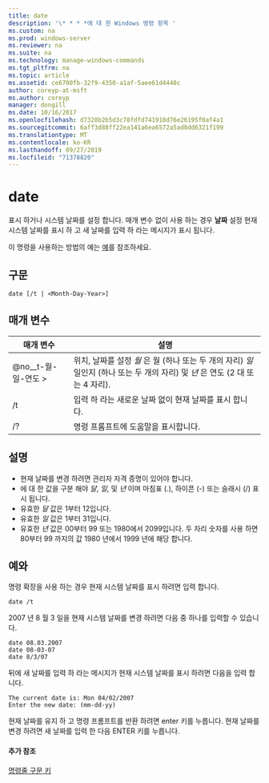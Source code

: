```yaml
---
title: date
description: '\* * * *에 대 한 Windows 명령 항목 '
ms.custom: na
ms.prod: windows-server
ms.reviewer: na
ms.suite: na
ms.technology: manage-windows-commands
ms.tgt_pltfrm: na
ms.topic: article
ms.assetid: ce6700fb-32f9-4350-a1af-5aee61d4448c
author: coreyp-at-msft
ms.author: coreyp
manager: dongill
ms.date: 10/16/2017
ms.openlocfilehash: d7328b2b5d3c78fdfd741918d76e26195f0af4a1
ms.sourcegitcommit: 6aff3d88ff22ea141a6ea6572a5ad8dd6321f199
ms.translationtype: MT
ms.contentlocale: ko-KR
ms.lasthandoff: 09/27/2019
ms.locfileid: "71378820"
---
```

# <a name="date"></a>date



표시 하거나 시스템 날짜를 설정 합니다. 매개 변수 없이 사용 하는 경우 **날짜** 설정 현재 시스템 날짜를 표시 하 고 새 날짜를 입력 하 라는 메시지가 표시 됩니다.

이 명령을 사용하는 방법의 예는 [예](#BKMK_examples)를 참조하세요.

## <a name="syntax"></a>구문

```
date [/t | <Month-Day-Year>]
```

## <a name="parameters"></a>매개 변수

|매개 변수|설명|
|---------|-----------|
|@no__t-월-일-연도 >|위치, 날짜를 설정 *월* 은 월 (하나 또는 두 개의 자리) *일* 일인지 (하나 또는 두 개의 자리) 및 *년* 은 연도 (2 대 또는 4 자리).|
|/t|입력 하 라는 새로운 날짜 없이 현재 날짜를 표시 합니다.|
|/?|명령 프롬프트에 도움말을 표시합니다.|

## <a name="remarks"></a>설명

-   현재 날짜를 변경 하려면 관리자 자격 증명이 있어야 합니다.
-   에 대 한 값을 구분 해야 *달*, *일*, 및 *년* 이며 마침표 (.), 하이픈 (-) 또는 슬래시 (/) 표시 됩니다.
-   유효한 *달* 값은 1부터 12입니다.
-   유효한 *일* 값은 1부터 31입니다.
-   유효한 *년* 값은 00부터 99 또는 1980에서 2099입니다. 두 자리 숫자를 사용 하면 80부터 99 까지의 값 1980 년에서 1999 년에 해당 합니다.

## <a name="BKMK_examples"></a>예와

명령 확장을 사용 하는 경우 현재 시스템 날짜를 표시 하려면 입력 합니다.
```
date /t
```
2007 년 8 월 3 일을 현재 시스템 날짜를 변경 하려면 다음 중 하나를 입력할 수 있습니다.
```
date 08.03.2007
date 08-03-07
date 8/3/07
```
뒤에 새 날짜를 입력 하 라는 메시지가 현재 시스템 날짜를 표시 하려면 다음을 입력 합니다.
```
The current date is: Mon 04/02/2007
Enter the new date: (mm-dd-yy)
```
현재 날짜를 유지 하 고 명령 프롬프트를 반환 하려면 enter 키를 누릅니다. 현재 날짜를 변경 하려면 새 날짜를 입력 한 다음 ENTER 키를 누릅니다.

#### <a name="additional-references"></a>추가 참조

[명령줄 구문 키](command-line-syntax-key.md)